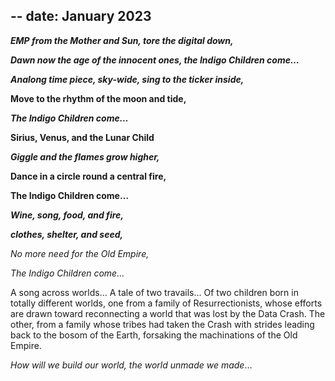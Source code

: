 --
date: January 2023
---

_************EMP from the Mother and Sun, tore the digital down,************_

_******************Dawn now the age of the innocent ones, the Indigo Children come…******************_

_********Analong time piece, sky-wide, sing to the ticker inside,********_

********************************Move to the rhythm of the moon and tide,********************************

_****************The Indigo Children come…****************_

**********************************Sirius, Venus, and the Lunar Child**********************************

_**********************************Giggle and the flames grow higher,**********************************_

**************Dance in a circle round a central fire,**************

********The Indigo Children come…********

_************Wine, song, food, and fire,************_

_************clothes, shelter, and seed,************_

_No more need for the Old Empire,_

_The Indigo Children come…_

A song across worlds… A tale of two travails… Of two children born in totally different worlds, one from a family of Resurrectionists, whose efforts are drawn toward reconnecting a world that was lost by the Data Crash. The other, from a family whose tribes had taken the Crash with strides leading back to the bosom of the Earth, forsaking the machinations of the Old Empire.

_How will we build our world, the world unmade we made_…